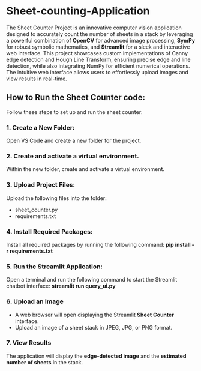 # Sheet-counting-Application

The Sheet Counter Project is an innovative computer vision application designed to accurately count the number of sheets in a stack by leveraging a powerful combination of **OpenCV** for advanced image processing, **SymPy** for robust symbolic mathematics, and **Streamlit** for a sleek and interactive web interface. This project showcases custom implementations of Canny edge detection and Hough Line Transform, ensuring precise edge and line detection, while also integrating NumPy for efficient numerical operations. The intuitive web interface allows users to effortlessly upload images and view results in real-time.


## How to Run the Sheet Counter code:
Follow these steps to set up and run the sheet counter:

### 1. Create a New Folder:
Open VS Code and create a new folder for the project.
### 2. Create and activate a virtual environment.
Within the new folder, create and activate a virtual environment.
### 3. Upload Project Files:
Upload the following files into the folder:
* sheet_counter.py
* requirements.txt
### 4. Install Required Packages:
Install all required packages by running the following command:
**pip install -r requirements.txt**
### 5. Run the Streamlit Application:
Open a terminal and run the following command to start the Streamlit chatbot interface:
**streamlit run query_ui.py**
### 6. Upload an Image
* A web browser will open displaying the Streamlit **Sheet Counter** interface.
* Upload an image of a sheet stack in JPEG, JPG, or PNG format.
### 7. View Results
The application will display the **edge-detected image** and the **estimated number of sheets** in the stack.
